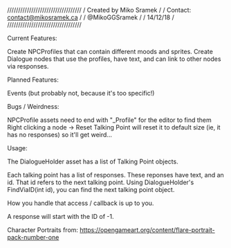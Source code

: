 //////////////////////////////////
/ Created by Miko Sramek		     /
/ Contact: contact@mikosramek.ca /
/		 @MikoGGSramek               /
/                      14/12/18  /             
//////////////////////////////////

Current Features:

Create NPCProfiles that can contain different moods and sprites.
Create Dialogue nodes that use the profiles, have text, and can link to other nodes via responses.



Planned Features:

Events (but probably not, because it's too specific!)


Bugs / Weirdness:

NPCProfile assets need to end with "_Profile" for the editor to find them
Right clicking a node -> Reset Talking Point will reset it to default size (ie, it has no responses) so it'll get weird...


Usage:

The DialogueHolder asset has a list of Talking Point objects.


Each talking point has a list of responses. These reponses have text, and an id. That id refers to the next talking point. Using DialogueHolder's FindViaID(int id), you can find the next
talking point object.

How you handle that access / callback is up to you.

A response will start with the ID of -1.

Character Portraits from:
https://opengameart.org/content/flare-portrait-pack-number-one
